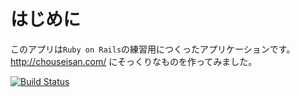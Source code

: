 はじめに
=======

このアプリは`Ruby on Rails`の練習用につくったアプリケーションです。  
http://chouseisan.com/ にそっくりなものを作ってみました。

[![Build Status](https://travis-ci.org/kizashi1122/make-a-date.svg?branch=master)](https://travis-ci.org/kizashi1122/make-a-date)